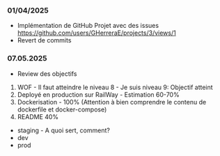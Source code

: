 ### 01/04/2025

- Implémentation de GitHub Projet avec des issues https://github.com/users/GHerreraE/projects/3/views/1
- Revert de commits

### 07.05.2025

- Review des objectifs

1. WOF - Il faut atteindre le niveau 8 - Je suis niveau 9: Objectif atteint
2. Deployé en production sur RailWay - Estimation 60-70%
3. Dockerisation - 100% (Attention à bien comprendre le contenu de dockerfile et docker-compose)
4. README 40%

- staging - A quoi sert, comment?
- dev
- prod
